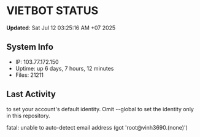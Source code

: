 # VIETBOT STATUS
**Updated**: Sat Jul 12 03:25:16 AM +07 2025

## System Info
- IP: 103.77.172.150
- Uptime: up 6 days, 7 hours, 12 minutes
- Files: 21211

## Last Activity

to set your account's default identity.
Omit --global to set the identity only in this repository.

fatal: unable to auto-detect email address (got 'root@vinh3690.(none)')
